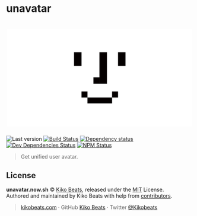 # unavatar

<h1 align="center">
  <img style="width: 500px;" src="/static/banner.png" alt="unavatar">
  <br>
</h1>

![Last version](https://img.shields.io/github/tag/Kikobeats/unavatar.svg?style=flat-square)
[![Build Status](https://img.shields.io/travis/Kikobeats/unavatar/master.svg?style=flat-square)](https://travis-ci.org/Kikobeats/unavatar)
[![Dependency status](https://img.shields.io/david/Kikobeats/unavatar.svg?style=flat-square)](https://david-dm.org/Kikobeats/unavatar)
[![Dev Dependencies Status](https://img.shields.io/david/dev/Kikobeats/unavatar.svg?style=flat-square)](https://david-dm.org/Kikobeats/unavatar#info=devDependencies)
[![NPM Status](https://img.shields.io/npm/dm/unavatar.svg?style=flat-square)](https://www.npmjs.org/package/unavatar)

> Get unified user avatar.

## License

**unavatar.now.sh** © [Kiko Beats](https://kikobeats.com), released under the [MIT](https://github.com/Kikobeats/unavatar.now.sh/blob/master/LICENSE.md) License.<br>
Authored and maintained by Kiko Beats with help from [contributors](https://github.com/Kikobeats/unavatar.now.sh/contributors).

> [kikobeats.com](https://kikobeats.com) · GitHub [Kiko Beats](https://github.com/Kikobeats) · Twitter [@Kikobeats](https://twitter.com/Kikobeats)
